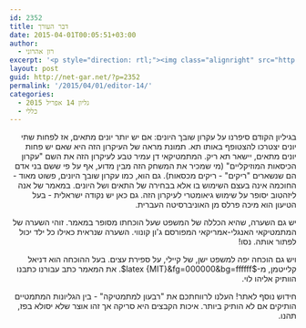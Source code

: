 ```yaml
---
id: 2352
title: דבר העורך
date: 2015-04-01T00:05:51+03:00
author:
  - רון אהרוני
excerpt: '<p style="direction: rtl;"><img class="alignright" src="http://net-gar.net/wp-content/uploads/2014/01/orech.jpg" alt="רון אהרוני,הפקולטה למתמטיקה, הטכניון" width="81" height="81" /><span style="color: #000000;">אחרי שלמדנו על עקרון שובך היונים אפשר להתקדם מעט, לעיקרון דומה, "עקרון הכסאות המוזיקאליים". כמו כן נפגוש בפקעת חוטים בשם thrackle, ובהוכחה יפה לנוסחה על מניית עצים. וכמובן כרגיל, חידות, רמזים ופתרונות לחידות ישנות. חידוש נוסף- "רבעון למתמטיקה"- אפשר לצפות באתר שלנו בגליונות ישנים שלו. המשיכו להגיב! בברכת קריאה נעימה.</span></p>'
layout: post
guid: http://net-gar.net/?p=2352
permalink: '/2015/04/01/editor-14/'
categories:
  - גליון 14 אפריל 2015
  - כללי
---
```

<p style="direction: rtl;">
  בגיליון הקודם סיפרנו על עקרון שובך היונים: אם יש יותר יונים מתאים, אז לפחות שתי יונים יצטרכו להצטופף באותו תא. תמונת מראה של העיקרון הזה היא שאם יש פחות יונים מתאים, יישאר תא ריק. המתמטיקאי דן עמיר טבע לעיקרון הזה את השם "עקרון הכיסאות המוזיקליים" (מי שמכיר את המשחק הזה מבין מדוע, אף על פי ששם בני אדם הם שנשארים "ריקים" - ריקים מכסאות). גם הוא, כמו עקרון שובך היונים, פשוט מאוד - החוכמה אינה בעצם השימוש בו אלא בבחירה של התאים ושל היונים. במאמר של אנה ליזהטוב יסופר על שימוש גיאומטרי לעיקרון הזה. גם כאן יש נקודה ישראלית - בעל הטיעון הוא מיכה פרלס מן האוניברסיטה העברית.
</p>

<p style="direction: rtl;">
  יש גם השערה, שהיא הכללה של המשפט שעל הוכחתו מסופר במאמר. זוהי השערה של המתמטיקאי האנגלי-אמריקאי המפורסם ג'ון קונווי. השערה שנראית כאילו כל ילד יכול לפתור אותה. נסו!
</p>

<p style="direction: rtl;">
  ויש גם הוכחה יפה למשפט ישן, של קיילי, על ספירת עצים. בעל ההוכחה הוא דניאל קלייטמן, מ-$latex {MIT}&fg=000000&bg=ffffff$. את המאמר כתב עבורנו כתבנו הוותיק אליהו לוי.
</p>

<p style="direction: rtl;">
  חידוש נוסף לאתר! העלנו לרווחתכם את "רבעון למתמטיקה" - בין הגליונות המתמטיים הותיקים אם לא הותיק ביותר. איכות הקבצים היא סריקה אך זהו אוצר שלא יסולא בפז, תהנו.
</p>
